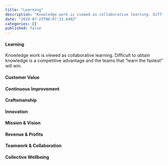 ```yaml
---
title: "Learning"
description: "Knowledge work is viewed as collaborative learning. Difficult to obtain knowledge is a competitive advantage and the teams that “learn the…"
date: "2019-07-23T00:07:33.640Z"
categories: []
published: false
---
```


#### Learning

Knowledge work is viewed as collaborative learning. Difficult to obtain knowledge is a competitive advantage and the teams that “learn the fastest” will win.

#### Customer Value

#### Continuous Improvement

#### Craftsmanship

#### Innovation

#### Mission & Vision

#### Revenue & Profits

#### Teamwork & Collaboration

#### Collective Wellbeing

####   

####
